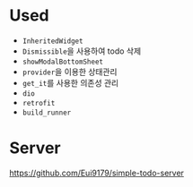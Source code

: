 # Used

- `InheritedWidget`
- `Dismissible`을 사용하여 todo 삭제
- `showModalBottomSheet`
- `provider`을 이용한 상태관리
- `get_it`를 사용한 의존성 관리
- `dio`
- `retrofit`
- `build_runner`

# Server
https://github.com/Eui9179/simple-todo-server